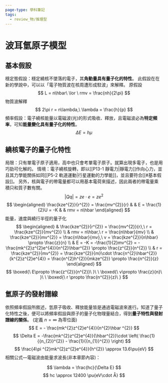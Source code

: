 ```yaml
---
page-type: 學科筆記
tags:
  - review_物/推理型
---
```

# 波耳氫原子模型
## 基本假設
穩定態假設：穩定繞核不墜落的電子，其**角動量具有量子化的特性**。
此假設在在新的學說中，可以以「電子物質波在核周遭形成駐波」來解釋。
原假設
$$
L = n\hbar\ \lor \ rmv = \frac{nh}{2\pi}
$$
物質波解釋
$$
2\pi r = n\lambda,\ \lambda = \frac{h}{p}
$$
頻率假設：電子繞核能量以電磁波(光)的形式吸收、釋放，且電磁波必為**特定頻率**，可知**能量變化具有量子化的特性**。
$$
\Delta E = h\mu
$$
## 繞核電子的量子化特性
局限：只有單電子原子適用，高中也只會考單電子原子。就算出現多電子，也是用巧勁可化解的。
情境：電子繞核旋轉，即以[[P13-1 靜電力|靜電力]]作向心力，並且其力學能關係如同[[P5-2 軌道運動|行星運動的力學能]]，並且要符合[[#基本假設]]。
另外，核與電子的帶電量都可以用基本電荷來描述，因此兩者的帶電量乘積只和質子數有關。
$$
|Qq| = ze\cdot e = ze^{2}
$$
$$
\begin{aligned}
\frac{kze^{2}}{r^{2}} = \frac{mv^{2}}{r}  & & E = \frac{1}{2}U = -K  &  & rmv = n\hbar
\end{aligned}
$$
能量，速度與繞行半徑的量子化
$$
\begin{aligned}
 & \frac{kze^{2}}{r^{2}} = \frac{mv^{2}}{r},\ r = \frac{kze^{2}}{mv^{2}} \\
 & rmv = n\hbar,\ r = \frac{n\hbar}{mv} \\
 & \frac{kze^{2}}{mv^{2}} = \frac{n\hbar}{mv},\ v = \frac{kze^{2}}{n\hbar} \propto \frac{z}{n} \\
 & E = -K = -\frac{1}{2}mv^{2} = -\frac{mk^{2}z^{2}e^{4}}{n^{2}\hbar^{2}} \propto \frac{z^{2}}{n^{2}} \\
 & r = \frac{kze^{2}}{mv^{2}} = \frac{kze^{2}}{m}\cdot \frac{n^{2}\hbar^{2}}{k^{2}z^{2}e^{4}} = \frac{n^{2}h^{2}}{mkze^{2}} \propto \frac{n^{2}}{z}
\end{aligned}
$$
$$
\boxed{\ E\propto \frac{z^{2}}{n^{2}}\ }\ \ \boxed{\ v\propto \frac{z}{n}\ }\ \ \boxed{\ r \propto \frac{n^{2}}{z}\ }
$$
## 氫原子的發射譜線
依照頻率假設所敘述，氫原子吸收、釋放能量皆是通過電磁波來進行。知道了量子化特性之後，便可以將頻率假設與原子的量子化物理量結合，得到**量子特性與發射譜線的關係**。
(定義 $n = \infty$ 為零位面)
$$
E = - \frac{mk^{2}z^{2}e^{4}}{n^{2}\hbar ^{2}}
$$
$$
\Delta E = -\frac{mk^{2}z^{2}e^{4}}{\hbar^{2}}\cdot \left( \frac{1}{{n_{2}}^{2}} - \frac{1}{{n_{1}}^{2}} \right)
$$
$$
\frac{4\pi ^{2}mk^{2}z^{2}e^{4}}{h^{2}} \approx 13.6\pu{eV}
$$
相關公式—電磁波由能量求波長(非本章節內容)：

$$
\lambda = \frac{hc}{\Delta E}
$$
$$
hc \approx 12400 \pu{eV\cdot Å}
$$